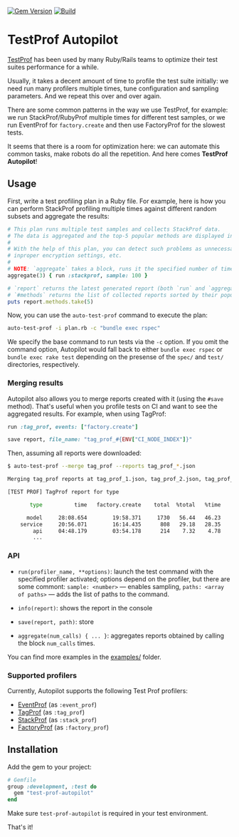 [![Gem Version](https://badge.fury.io/rb/test-prof-autopilot.svg)](https://rubygems.org/gems/test-prof-autopilot)
[![Build](https://github.com/test-prof/test-prof-autopilot/workflows/Build/badge.svg)](https://github.com/test-prof/test-prof-autopilot/actions)

# TestProf Autopilot

[TestProf][] has been used by many Ruby/Rails teams to optimize their test suites performance for a while.

Usually, it takes a decent amount of time to profile the test suite initially: we need run many profilers multiple times, tune configuration and sampling parameters. And we repeat this over and over again.

There are some common patterns in the way we use TestProf, for example: we run StackProf/RubyProf multiple times for different test samples, or we run EventProf for `factory.create` and then use FactoryProf for the slowest tests.

It seems that there is a room for optimization here: we can automate this common tasks, make robots do all the repetition. And here comes **TestProf Autopilot**!

## Usage

First, write a test profiling plan in a Ruby file. For example, here is how you can perform StackProf profiling multiple times against different random subsets and aggregate the results:

```ruby
# This plan runs multiple test samples and collects StackProf data.
# The data is aggregated and the top-5 popular methods are displayed in the end.
#
# With the help of this plan, you can detect such problems as unnecessary logging/instrumentation in tests,
# inproper encryption settings, etc.
#
# NOTE: `aggregate` takes a block, runs it the specified number of times and merge the reports (i.e., agg_result = prev_result.merge(curr_result))
aggregate(3) { run :stackprof, sample: 100 }

# `report` returns the latest generated report (both `run` and `aggregate` set this value automatically)
# `#methods` returns the list of collected reports sorted by their popularity
puts report.methods.take(5)
```

Now, you can use the `auto-test-prof` command to execute the plan:

```sh
auto-test-prof -i plan.rb -с "bundle exec rspec"
```

We specify the base command to run tests via the `-c` option. If you omit the command option, Autopilot would fall back to either `bundle exec rspec` or `bundle exec rake test` depending on the presense of the `spec/` and `test/` directories, respectively.

### Merging results

Autopilot also allows you to merge reports created with it (using the `#save` method). That's useful when you profile tests on CI and want to see the aggregated results. For example, when using TagProf:

```ruby
run :tag_prof, events: ["factory.create"]

save report, file_name: "tag_prof_#{ENV["CI_NODE_INDEX"]}"
```

Then, assuming all reports were downloaded:

```sh
$ auto-test-prof --merge tag_prof --reports tag_prof_*.json

Merging tag_prof reports at tag_prof_1.json, tag_prof_2.json, tag_prof_3.json

[TEST PROF] TagProf report for type

       type          time   factory.create    total  %total   %time           avg

      model     28:08.654        19:58.371     1730   56.44   46.23     00:00.976
    service     20:56.071        16:14.435      808   29.18   28.35     00:01.554
        api     04:48.179        03:54.178      214    7.32    4.78     00:01.346
        ...
```

### API

- `run(profiler_name, **options)`: launch the test command with the specified profiler activated; options depend on the profiler, but there are some commont: `sample: <number>` — enables sampling, `paths: <array of paths>` — adds the list of paths to the command.

- `info(report)`: shows the report in the console

- `save(report, path)`: store

- `aggregate(num_calls) { ... }`: aggregates reports obtained by calling the block `num_calls` times.

You can find more examples in the [examples/](examples/) folder.

### Supported profilers

Currently, Autopilot supports the following Test Prof profilers:

- [EventProf](https://test-prof.evilmartians.io/profilers/event_prof) (as `:event_prof`)
- [TagProf](https://test-prof.evilmartians.io/profilers/tag_prof) (as `:tag_prof`)
- [StackProf](https://test-prof.evilmartians.io/profilers/stack_prof) (as `:stack_prof`)
- [FactoryProf](https://test-prof.evilmartians.io/profilers/factory_prof) (as `:factory_prof`)

## Installation

Add the gem to your project:

```ruby
# Gemfile
group :development, :test do
  gem "test-prof-autopilot"
end
```

Make sure `test-prof-autopilot` is required in your test environment.

That's it!

[TestProf]: https://test-prof.evilmartians.io/
